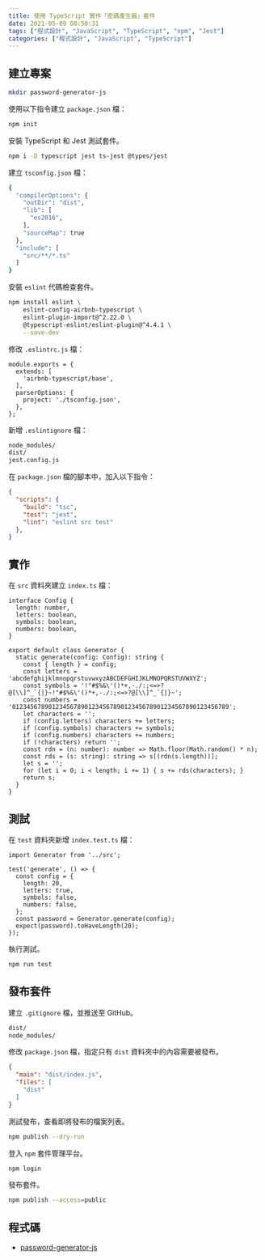 ```yaml
---
title: 使用 TypeScript 實作「密碼產生器」套件
date: 2021-05-09 00:50:31
tags: ["程式設計", "JavaScript", "TypeScript", "npm", "Jest"]
categories: ["程式設計", "JavaScript", "TypeScript"]
---
```


## 建立專案

```BASH
mkdir password-generator-js
```

使用以下指令建立 `package.json` 檔：

```BASH
npm init
```

安裝 TypeScript 和 Jest 測試套件。

```BASH
npm i -D typescript jest ts-jest @types/jest
```

建立 `tsconfig.json` 檔：

```BASH
{
  "compilerOptions": {
    "outDir": "dist",
    "lib": [
      "es2016",
    ],
    "sourceMap": true
  },
  "include": [
    "src/**/*.ts"
  ]
}
```

安裝 `eslint` 代碼檢查套件。

```BASH
npm install eslint \
    eslint-config-airbnb-typescript \
    eslint-plugin-import@^2.22.0 \
    @typescript-eslint/eslint-plugin@^4.4.1 \
    --save-dev
```

修改 `.eslintrc.js` 檔：

```JS
module.exports = {
  extends: [
    'airbnb-typescript/base',
  ],
  parserOptions: {
    project: './tsconfig.json',
  },
};
```

新增 `.eslintignore` 檔：

```BASH
node_modules/
dist/
jest.config.js
```

在 `package.json` 檔的腳本中，加入以下指令：

```JSON
{
  "scripts": {
    "build": "tsc",
    "test": "jest",
    "lint": "eslint src test"
  },
}
```

## 實作

在 `src` 資料夾建立 `index.ts` 檔：

```TS
interface Config {
  length: number,
  letters: boolean,
  symbols: boolean,
  numbers: boolean,
}

export default class Generator {
  static generate(config: Config): string {
    const { length } = config;
    const letters = 'abcdefghijklmnopqrstuvwxyzABCDEFGHIJKLMNOPQRSTUVWXYZ';
    const symbols = '!"#$%&\'()*+,-./:;<=>?@[\\]^_`{|}~!"#$%&\'()*+,-./:;<=>?@[\\]^_`{|}~';
    const numbers = '012345678901234567890123456789012345678901234567890123456789';
    let characters = '';
    if (config.letters) characters += letters;
    if (config.symbols) characters += symbols;
    if (config.numbers) characters += numbers;
    if (!characters) return '';
    const rdn = (n: number): number => Math.floor(Math.random() * n);
    const rds = (s: string): string => s[(rdn(s.length))];
    let s = '';
    for (let i = 0; i < length; i += 1) { s += rds(characters); }
    return s;
  }
}
```

## 測試

在 `test` 資料夾新增 `index.test.ts` 檔：

```JS
import Generator from '../src';

test('generate', () => {
  const config = {
    length: 20,
    letters: true,
    symbols: false,
    numbers: false,
  };
  const password = Generator.generate(config);
  expect(password).toHaveLength(20);
});
```

執行測試。

```BASH
npm run test 
```

## 發布套件

建立 `.gitignore` 檔，並推送至 GitHub。

```BASH
dist/
node_modules/
```

修改 `package.json` 檔，指定只有 `dist` 資料夾中的內容需要被發布。

```JSON
{
  "main": "dist/index.js",
  "files": [
    "dist"
  ]
}
```

測試發布，查看即將發布的檔案列表。

```BASH
npm publish --dry-run
```

登入 `npm` 套件管理平台。

```BASH
npm login
```

發布套件。

```BASH
npm publish --access=public
```

## 程式碼

- [password-generator-js](https://github.com/memochou1993/password-generator-js)

